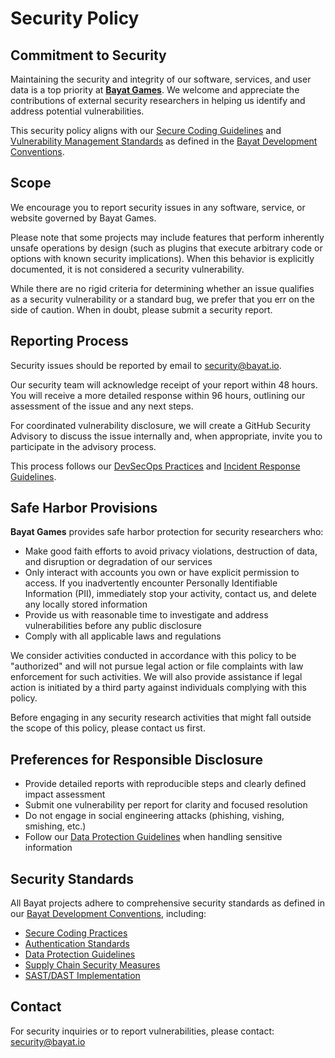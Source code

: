 # Security Policy

## Commitment to Security

Maintaining the security and integrity of our software, services, and user data is a top priority at [**Bayat Games**][bayat]. We welcome and appreciate the contributions of external security researchers in helping us identify and address potential vulnerabilities.

This security policy aligns with our [Secure Coding Guidelines](https://github.com/BayatGames/conventions/blob/main/docs/security/coding.md) and [Vulnerability Management Standards](https://github.com/BayatGames/conventions/blob/main/docs/security/vulnerabilities.md) as defined in the [Bayat Development Conventions](https://github.com/BayatGames/conventions).

## Scope

We encourage you to report security issues in any software, service, or website governed by Bayat Games. 

Please note that some projects may include features that perform inherently unsafe operations by design (such as plugins that execute arbitrary code or options with known security implications). When this behavior is explicitly documented, it is not considered a security vulnerability.

While there are no rigid criteria for determining whether an issue qualifies as a security vulnerability or a standard bug, we prefer that you err on the side of caution. When in doubt, please submit a security report.

## Reporting Process

Security issues should be reported by email to security@bayat.io.

Our security team will acknowledge receipt of your report within 48 hours. You will receive a more detailed response within 96 hours, outlining our assessment of the issue and any next steps.

For coordinated vulnerability disclosure, we will create a GitHub Security Advisory to discuss the issue internally and, when appropriate, invite you to participate in the advisory process.

This process follows our [DevSecOps Practices](https://github.com/BayatGames/conventions/blob/main/docs/security/devsecops.md) and [Incident Response Guidelines](https://github.com/BayatGames/conventions/blob/main/docs/devops/incident-response.md).

## Safe Harbor Provisions

**Bayat Games** provides safe harbor protection for security researchers who:

* Make good faith efforts to avoid privacy violations, destruction of data, and disruption or degradation of our services
* Only interact with accounts you own or have explicit permission to access. If you inadvertently encounter Personally Identifiable Information (PII), immediately stop your activity, contact us, and delete any locally stored information
* Provide us with reasonable time to investigate and address vulnerabilities before any public disclosure
* Comply with all applicable laws and regulations

We consider activities conducted in accordance with this policy to be "authorized" and will not pursue legal action or file complaints with law enforcement for such activities. We will also provide assistance if legal action is initiated by a third party against individuals complying with this policy.

Before engaging in any security research activities that might fall outside the scope of this policy, please contact us first.

## Preferences for Responsible Disclosure

* Provide detailed reports with reproducible steps and clearly defined impact assessment
* Submit one vulnerability per report for clarity and focused resolution
* Do not engage in social engineering attacks (phishing, vishing, smishing, etc.)
* Follow our [Data Protection Guidelines](https://github.com/BayatGames/conventions/blob/main/docs/security/data-protection.md) when handling sensitive information

## Security Standards

All Bayat projects adhere to comprehensive security standards as defined in our [Bayat Development Conventions](https://github.com/BayatGames/conventions), including:

* [Secure Coding Practices](https://github.com/BayatGames/conventions/blob/main/docs/security/coding.md)
* [Authentication Standards](https://github.com/BayatGames/conventions/blob/main/docs/security/authentication.md)
* [Data Protection Guidelines](https://github.com/BayatGames/conventions/blob/main/docs/security/data-protection.md)
* [Supply Chain Security Measures](https://github.com/BayatGames/conventions/blob/main/docs/security/supply-chain.md)
* [SAST/DAST Implementation](https://github.com/BayatGames/conventions/blob/main/docs/security/sast-dast.md)

## Contact

For security inquiries or to report vulnerabilities, please contact: security@bayat.io

[bayat]: https://bayat.io

[core]: https://github.com/unifiedjs/collective#core-team
